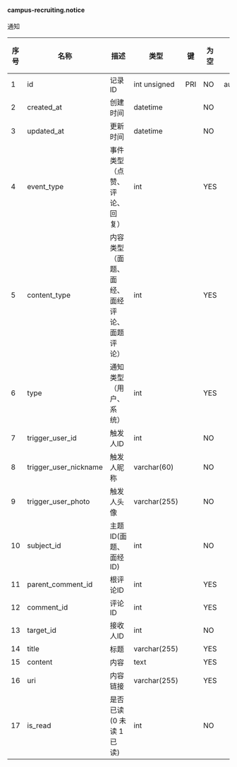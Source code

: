#### campus-recruiting.notice 
通知

| 序号 | 名称 | 描述 | 类型 | 键 | 为空 | 额外 | 默认值 |
| ---- | ---- | ---- | ---- | ---- | ---- | ---- | ---- |
| 1 | id | 记录ID | int unsigned | PRI | NO | auto_increment |  |
| 2 | created_at | 创建时间 | datetime |  | NO |  |  |
| 3 | updated_at | 更新时间 | datetime |  | NO |  |  |
| 4 | event_type | 事件类型（点赞、评论、回复） | int |  | YES |  |  |
| 5 | content_type | 内容类型（面题、面经、面经评论、面题评论） | int |  | YES |  |  |
| 6 | type | 通知类型（用户、系统） | int |  | YES |  |  |
| 7 | trigger_user_id | 触发人ID | int |  | NO |  |  |
| 8 | trigger_user_nickname | 触发人昵称 | varchar(60) |  | NO |  |  |
| 9 | trigger_user_photo | 触发人头像 | varchar(255) |  | NO |  |  |
| 10 | subject_id | 主题ID(面题、面经ID) | int |  | NO |  |  |
| 11 | parent_comment_id | 根评论ID | int |  | YES |  |  |
| 12 | comment_id | 评论ID | int |  | YES |  |  |
| 13 | target_id | 接收人ID | int |  | NO |  |  |
| 14 | title | 标题 | varchar(255) |  | YES |  |  |
| 15 | content | 内容 | text |  | YES |  |  |
| 16 | uri | 内容链接 | varchar(255) |  | YES |  |  |
| 17 | is_read | 是否已读(0 未读  1 已读) | int |  | NO |  | 0 |
